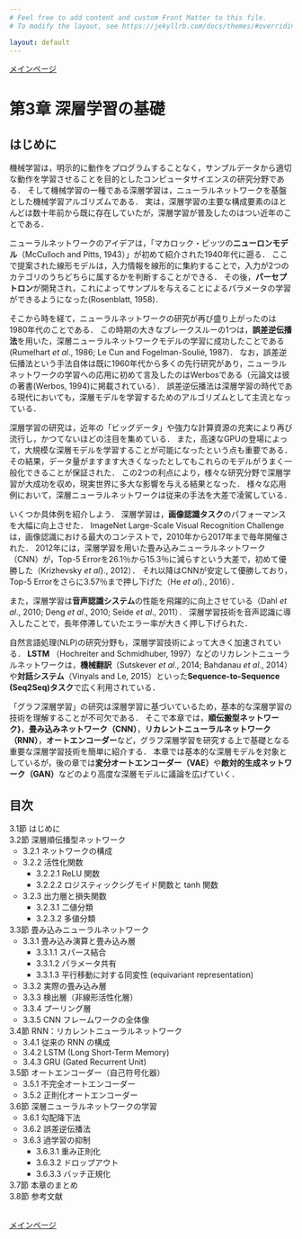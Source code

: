 ```yaml
---
# Feel free to add content and custom Front Matter to this file.
# To modify the layout, see https://jekyllrb.com/docs/themes/#overriding-theme-defaults

layout: default
---
```

<a href="../">メインページ</a>

<h1>第3章 深層学習の基礎</h1>

<h2>はじめに</h2>
機械学習は，明示的に動作をプログラムすることなく，サンプルデータから適切な動作を学習させることを目的としたコンピュータサイエンスの研究分野である．
そして機械学習の一種である深層学習は，ニューラルネットワークを基盤とした機械学習アルゴリズムである．
実は，深層学習の主要な構成要素のほとんどは数十年前から既に存在していたが，深層学習が普及したのはつい近年のことである．

ニューラルネットワークのアイデアは，「マカロック・ピッツの<b>ニューロンモデル</b>（McCulloch and Pitts, 1943）」が初めて紹介された1940年代に遡る．
ここで提案された線形モデルは，入力情報を線形的に集約することで，入力が2つのカテゴリのうちどちらに属するかを判断することができる．
その後，<b>パーセプトロン</b>が開発され，これによってサンプルを与えることによるパラメータの学習ができるようになった(Rosenblatt, 1958)．

そこから時を経て，ニューラルネットワークの研究が再び盛り上がったのは1980年代のことである．
この時期の大きなブレークスルーの1つは，<b>誤差逆伝播法</b>を用いた，深層ニューラルネットワークモデルの学習に成功したことである (Rumelhart <em>et al</em>., 1986; Le Cun and Fogelman-Soulié, 1987)．
なお，誤差逆伝播法という手法自体は既に1960年代から多くの先行研究があり，ニューラルネットワークの学習への応用に初めて言及したのはWerbosである（元論文は彼の著書(Werbos, 1994)に掲載されている）．
誤差逆伝播法は深層学習の時代である現代においても，深層モデルを学習するためのアルゴリズムとして主流となっている．

深層学習の研究は，近年の「ビッグデータ」や強力な計算資源の充実により再び流行し，かつてないほどの注目を集めている．
また，高速なGPUの登場によって，大規模な深層モデルを学習することが可能になったという点も重要である．
その結果，データ量がますます大きくなったとしてもこれらのモデルがうまく一般化できることが保証された．
この2つの利点により，様々な研究分野で深層学習が大成功を収め，現実世界に多大な影響を与える結果となった．
様々な応用例において，深層ニューラルネットワークは従来の手法を大差で凌駕している．

いくつか具体例を紹介しよう．
深層学習は，<b>画像認識タスク</b>のパフォーマンスを大幅に向上させた．
ImageNet Large-Scale Visual Recognition Challengeは，画像認識における最大のコンテストで，2010年から2017年まで毎年開催された．
2012年には，深層学習を用いた畳み込みニューラルネットワーク（CNN）が，Top-5 Errorを26.1％から15.3％に減らすという大差で，初めて優勝した（Krizhevsky <em>et al</em>}., 2012）．
それ以降はCNNが安定して優勝しており，Top-5 Errorをさらに3.57％まで押し下げた（He <em>et al</em>}., 2016）．

また，深層学習は<b>音声認識システム</b>の性能を飛躍的に向上させている（Dahl <em>et al</em>., 2010; Deng <em>et al</em>., 2010; Seide <em>et al</em>., 2011）．
深層学習技術を音声認識に導入したことで，長年停滞していたエラー率が大きく押し下げられた．

自然言語処理(NLP)の研究分野も，深層学習技術によって大きく加速されている．
<b>LSTM</b> （Hochreiter and Schmidhuber, 1997）などのリカレントニューラルネットワークは，<b>機械翻訳</b>（Sutskever <em>et al</em>., 2014; Bahdanau <em>et al</em>., 2014）や<b>対話システム</b>（Vinyals and Le, 2015）といった<b>Sequence-to-Sequence (Seq2Seq)タスク</b>で広く利用されている．

「グラフ深層学習」の研究は深層学習に基づいているため，基本的な深層学習の技術を理解することが不可欠である．
そこで本章では，<b>順伝搬型ネットワーク}</b>，<b>畳み込みネットワーク（CNN）</b>，<b>リカレントニューラルネットワーク（RNN）</b>，<b>オートエンコーダー</b>など，グラフ深層学習を研究する上で基礎となる重要な深層学習技術を簡単に紹介する．
本章では基本的な深層モデルを対象としているが，後の章では<b>変分オートエンコーダー（VAE）</b>や<b>敵対的生成ネットワーク（GAN）</b>などのより高度な深層モデルに議論を広げていく．

<h2>目次</h2>
<ul style="list-style-type: none; padding-left:0;">
  <li>3.1節 はじめに</li>
  <li>3.2節 深層順伝播型ネットワーク
    <ul>
      <li>3.2.1 ネットワークの構成</li>
      <li>3.2.2 活性化関数
        <ul>
          <li>3.2.2.1 ReLU 関数</li>
          <li>3.2.2.2 ロジスティックシグモイド関数と tanh 関数</li>
        </ul>
      </li>
      <li>3.2.3 出力層と損失関数
        <ul>
          <li>3.2.3.1 二値分類</li>
          <li>3.2.3.2 多値分類</li>
        </ul>
      </li>
    </ul>
  </li>
  <li>3.3節 畳み込みニューラルネットワーク
    <ul>
      <li>3.3.1 畳み込み演算と畳み込み層
        <ul>
          <li>3.3.1.1 スパース結合</li>
          <li>3.3.1.2 パラメータ共有</li>
          <li>3.3.1.3 平行移動に対する同変性 (equivariant representation)</li>
        </ul>
      </li>
      <li>3.3.2 実際の畳み込み層</li>
      <li>3.3.3 検出層（非線形活性化層）</li>
      <li>3.3.4 プーリング層</li>
      <li>3.3.5 CNN フレームワークの全体像</li>
    </ul>
  </li>
  <li>3.4節 RNN：リカレントニューラルネットワーク
    <ul>
      <li>3.4.1 従来の RNN の構成</li>
      <li>3.4.2 LSTM (Long Short-Term Memory)</li>
      <li>3.4.3 GRU (Gated Recurrent Unit)</li>
    </ul>
  </li>
  <li>3.5節 オートエンコーダー（自己符号化器）
    <ul>
      <li>3.5.1 不完全オートエンコーダー</li>
      <li>3.5.2 正則化オートエンコーダー</li>
    </ul>
  </li>
  <li>3.6節 深層ニューラルネットワークの学習
    <ul>
      <li>3.6.1 勾配降下法</li>
      <li>3.6.2 誤差逆伝播法</li>
      <li>3.6.3 過学習の抑制
        <ul>
          <li>3.6.3.1 重み正則化</li>
          <li>3.6.3.2 ドロップアウト</li>
          <li>3.6.3.3 バッチ正規化</li>
        </ul>
      </li>
    </ul>
  </li>
  <li>3.7節 本章のまとめ</li>
  <li>3.8節 参考文献</li>
</ul>
<br>
<a href="../">メインページ</a>
